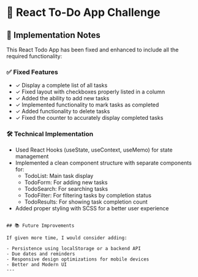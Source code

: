 # 🧩 React To-Do App Challenge

## 🚀 Implementation Notes

This React Todo App has been fixed and enhanced to include all the required functionality:

### ✅ Fixed Features

- ✓ Display a complete list of all tasks
- ✓ Fixed layout with checkboxes properly listed in a column
- ✓ Added the ability to add new tasks
- ✓ Implemented functionality to mark tasks as completed
- ✓ Added functionality to delete tasks
- ✓ Fixed the counter to accurately display completed tasks

### 🛠️ Technical Implementation

- Used React Hooks (useState, useContext, useMemo) for state management
- Implemented a clean component structure with separate components for:
  - TodoList: Main task display
  - TodoForm: For adding new tasks
  - TodoSearch: For searching tasks
  - TodoFilter: For filtering tasks by completion status
  - TodoResults: For showing task completion count
- Added proper styling with SCSS for a better user experience

```

## 📚 Future Improvements

If given more time, I would consider adding:

- Persistence using localStorage or a backend API
- Due dates and reminders
- Responsive design optimizations for mobile devices
- Better and Modern UI
---

```
